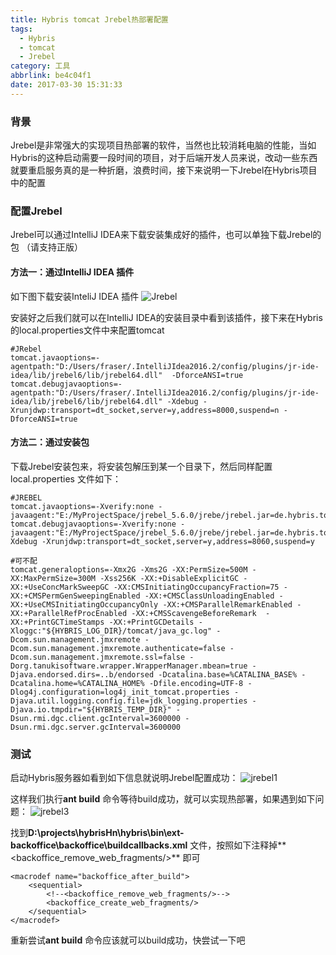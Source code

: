 ```yaml
---
title: Hybris tomcat Jrebel热部署配置
tags:
  - Hybris
  - tomcat
  - Jrebel
category: 工具
abbrlink: be4c04f1
date: 2017-03-30 15:31:33
---
```


### 背景
Jrebel是非常强大的实现项目热部署的软件，当然也比较消耗电脑的性能，当如Hybris的这种启动需要一段时间的项目，对于后端开发人员来说，改动一些东西就要重启服务真的是一种折磨，浪费时间，接下来说明一下Jrebel在Hybris项目中的配置

### 配置Jrebel
Jrebel可以通过IntelliJ IDEA来下载安装集成好的插件，也可以单独下载Jrebel的包 （请支持正版）

<!-- more -->

#### 方法一：通过IntelliJ IDEA 插件
如下图下载安装InteliJ IDEA 插件
![Jrebel](http://7xkyc7.com1.z0.glb.clouddn.com/jrebel_jrebel.png)

安装好之后我们就可以在IntelliJ IDEA的安装目录中看到该插件，接下来在Hybris的local.properties文件中来配置tomcat

	#JRebel
	tomcat.javaoptions=-agentpath:"D:/Users/fraser/.IntelliJIdea2016.2/config/plugins/jr-ide-idea/lib/jrebel6/lib/jrebel64.dll"  -DforceANSI=true
	tomcat.debugjavaoptions=-agentpath:"D:/Users/fraser/.IntelliJIdea2016.2/config/plugins/jr-ide-idea/lib/jrebel6/lib/jrebel64.dll" -Xdebug -Xrunjdwp:transport=dt_socket,server=y,address=8000,suspend=n -DforceANSI=true

#### 方法二：通过安装包
下载Jrebel安装包来，将安装包解压到某一个目录下，然后同样配置local.properties 文件如下：

	#JREBEL
	tomcat.javaoptions=-Xverify:none -javaagent:"E:/MyProjectSpace/jrebel_5.6.0/jrebe/jrebel.jar=de.hybris.tomcat.HybrisWebappClassLoader60"
	tomcat.debugjavaoptions=-Xverify:none -javaagent:"E:/MyProjectSpace/jrebel_5.6.0/jrebe/jrebel.jar=de.hybris.tomcat.HybrisWebappClassLoader60"-Xdebug -Xrunjdwp:transport=dt_socket,server=y,address=8060,suspend=y

	#可不配
	tomcat.generaloptions=-Xmx2G -Xms2G -XX:PermSize=500M -XX:MaxPermSize=300M -Xss256K -XX:+DisableExplicitGC -XX:+UseConcMarkSweepGC -XX:CMSInitiatingOccupancyFraction=75 -XX:+CMSPermGenSweepingEnabled -XX:+CMSClassUnloadingEnabled -XX:+UseCMSInitiatingOccupancyOnly -XX:+CMSParallelRemarkEnabled -XX:+ParallelRefProcEnabled -XX:+CMSScavengeBeforeRemark  -XX:+PrintGCTimeStamps -XX:+PrintGCDetails -Xloggc:"${HYBRIS_LOG_DIR}/tomcat/java_gc.log" -Dcom.sun.management.jmxremote -Dcom.sun.management.jmxremote.authenticate=false -Dcom.sun.management.jmxremote.ssl=false -Dorg.tanukisoftware.wrapper.WrapperManager.mbean=true -Djava.endorsed.dirs=..b/endorsed -Dcatalina.base=%CATALINA_BASE% -Dcatalina.home=%CATALINA_HOME% -Dfile.encoding=UTF-8 -Dlog4j.configuration=log4j_init_tomcat.properties -Djava.util.logging.config.file=jdk_logging.properties -Djava.io.tmpdir="${HYBRIS_TEMP_DIR}" -Dsun.rmi.dgc.client.gcInterval=3600000 -Dsun.rmi.dgc.server.gcInterval=3600000

### 测试
启动Hybris服务器如看到如下信息就说明Jrebel配置成功：
![jrebel1](http://7xkyc7.com1.z0.glb.clouddn.com/jrebel_jrebel1.png)

这样我们执行**ant build** 命令等待build成功，就可以实现热部署，如果遇到如下问题：
![jrebel3](http://7xkyc7.com1.z0.glb.clouddn.com/jrebel_jrebel2.png)

找到**D:\projects\hybrisHn\hybris\bin\ext-backoffice\backoffice\buildcallbacks.xml** 文件，按照如下注释掉**<backoffice_remove_web_fragments/>** 即可

	<macrodef name="backoffice_after_build">
        <sequential>
            <!--<backoffice_remove_web_fragments/>-->
            <backoffice_create_web_fragments/>
        </sequential>
    </macrodef>

重新尝试**ant build** 命令应该就可以build成功，快尝试一下吧
